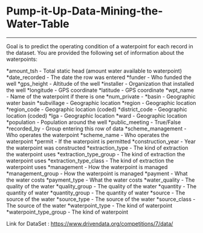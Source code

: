 # Pump-it-Up-Data-Mining-the-Water-Table

----

Goal is to predict the operating condition of a waterpoint for each record in the dataset. You are provided the following set of information about the waterpoints:

*amount_tsh - Total static head (amount water available to waterpoint)
*date_recorded - The date the row was entered
*funder - Who funded the well
*gps_height - Altitude of the well
*installer - Organization that installed the well
*longitude - GPS coordinate
*latitude - GPS coordinate
*wpt_name - Name of the waterpoint if there is one
*num_private -
*basin - Geographic water basin
*subvillage - Geographic location
*region - Geographic location
*region_code - Geographic location (coded)
*district_code - Geographic location (coded)
*lga - Geographic location
*ward - Geographic location
*population - Population around the well
*public_meeting - True/False
*recorded_by - Group entering this row of data
*scheme_management - Who operates the waterpoint
*scheme_name - Who operates the waterpoint
*permit - If the waterpoint is permitted
*construction_year - Year the waterpoint was constructed
*extraction_type - The kind of extraction the waterpoint uses
*extraction_type_group - The kind of extraction the waterpoint uses
*extraction_type_class - The kind of extraction the waterpoint uses
*management - How the waterpoint is managed
*management_group - How the waterpoint is managed
*payment - What the water costs
*payment_type - What the water costs
*water_quality - The quality of the water
*quality_group - The quality of the water
*quantity - The quantity of water
*quantity_group - The quantity of water
*source - The source of the water
*source_type - The source of the water
*source_class - The source of the water
*waterpoint_type - The kind of waterpoint
*waterpoint_type_group - The kind of waterpoint

Link for DataSet : https://www.drivendata.org/competitions/7/data/

